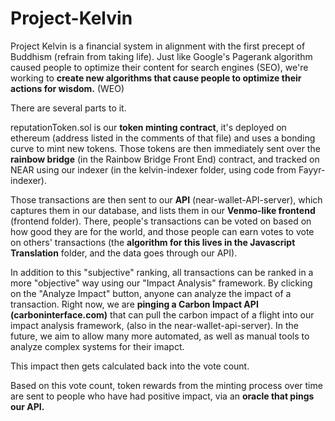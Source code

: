 # Project-Kelvin
Project Kelvin is a financial system in alignment with the first precept of Buddhism (refrain from taking life).  Just like Google's Pagerank algorithm caused people to optimize their content for search engines (SEO), we're working to **create new algorithms that cause people to optimize their actions for wisdom.** (WEO)

There are several parts to it. 

reputationToken.sol is our **token minting contract**, it's deployed on ethereum (address listed in the comments of that file) and uses a bonding curve to mint new tokens. Those tokens are then immediately sent over the **rainbow bridge** (in the Rainbow Bridge Front End) contract, and tracked on NEAR using our indexer (in the kelvin-indexer folder, using code from Fayyr-indexer).

Those transactions are then sent to our **API** (near-wallet-API-server), which captures them in our database, and lists them in our **Venmo-like frontend** (frontend folder).  There, people's transactions can be voted on based on how good they are for the world, and those people can earn votes to vote on others' transactions (the **algorithm for this lives in the Javascript Translation** folder, and the data goes through our API).

In addition to this "subjective" ranking, all transactions can be ranked in a more "objective" way using our "Impact Analysis" framework.  By clicking on the "Analyze Impact" button, anyone can analyze the impact of a transaction.  Right now, we are **pinging a Carbon Impact API (carboninterface.com)** that can pull the carbon impact of a flight into our impact analysis framework, (also in the near-wallet-api-server). In the future, we aim to allow many more automated, as well as manual tools to analyze complex systems for their imapct.

This impact then gets calculated back into the vote count.

Based on this vote count, token rewards from the minting process over time are sent to people who have had positive impact, via an **oracle that pings our API.**

